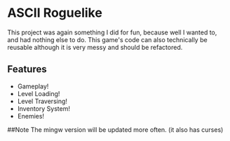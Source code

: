 # ASCII Roguelike
This project was again something I did for fun, because
well I wanted to, and had nothing else to do. This game's code
can also technically be reusable although it is very messy and
should be refactored.

## Features
- Gameplay!
- Level Loading!
- Level Traversing!
- Inventory System!
- Enemies!

##Note
The mingw version will be updated more often.
(it also has curses)